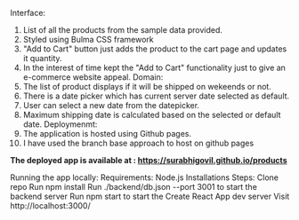 Interface:
1. List of all the products from the sample data provided.
2. Styled using Bulma CSS framework 
3. "Add to Cart" button just adds the product to the cart page and updates it quantity.
4. In the interest of time kept the "Add to Cart" functionality just to give an e-commerce website appeal.
Domain:
1. The list of product displays if it will be shipped on wekeends or not.
2. There is a date picker which has current server date selected as default.
3. User can select a new date from the datepicker.
4. Maximum shipping date is calculated based on the selected or default date.
Deploymenmt:
1. The application is hosted using Github pages.
2. I have used the branch base approach to host on github pages 

**The deployed app is available at : <link>https://surabhigovil.github.io/products**

Running the app locally:
Requirements:
Node.js
Installations Steps:
Clone repo
Run npm install
Run ./backend/db.json --port 3001 to start the backend server
Run npm start to start the Create React App dev server
Visit http://localhost:3000/